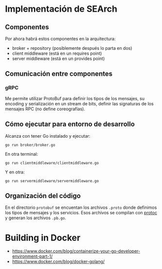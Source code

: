 # Implementación de SEArch

## Componentes

Por ahora habrá estos componentes en la arquitectura:

- broker + repository (posiblemente después lo parta en dos)
- client middleware (está en un requires point)
- server middleware (está en un provides point)



## Comunicación entre componentes

### gRPC 

Me permite utilizar ProtoBuf para definir los tipos de los mensajes, su encoding y serialización en un stream de bits, definir las signaturas de los mensajes RPC (no define coreografías).


## Cómo ejecutar para entorno de desarrollo

Alcanza con tener Go instalado y ejecutar:

    go run broker/broker.go

En otra terminal:


    go run clientmiddleware/clientmiddleware.go


Y en otra:


    go run servermiddleware/servermiddleware.go


## Organización del código


En el directorio `protobuf` se encuentan los archivos `.proto` donde definimos los tipos de mensajes y los servicios. Esos archivos se compilan con [protoc](https://developers.google.com/protocol-buffers/docs/overview) y generan los archivos `.pb.go`.


# Building in Docker

- https://www.docker.com/blog/containerize-your-go-developer-environment-part-1/
- https://www.docker.com/blog/docker-golang/
